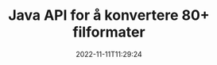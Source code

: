 ---
############################# Static ############################
layout: "product"
date: 2022-11-11T11:29:24
draft: false

product: "Conversion"
product_tag: "conversion"
platform: Java
platform_tag: java

############################# Head ############################
head_title: "Java Document Conversion API | Konverter PDF Word Excel PPTX HTML-bilder"
head_description: "Java Document Conversion API. Konverter PDF Word DOC DOCX, Excel-regneark PPT PPTX, HTML, PSD, MPT MPP, E-post MSG EMLX, AutoCAD og bildefilformater."

############################# Header ############################
title: "Java API for å konvertere 80+ filformater"
description: "Enkelt API for å integrere dokument- og bildekonverteringsfunksjonalitet i Java-applikasjoner uten å installere noen ekstern programvare."
button:
    enable: true
    icon: "fas fa-arrow-down"
    label: "Last ned gratis prøveversjon"
    link: "https://downloads.groupdocs.com/conversion/java"

############################# SubMenu ############################
submenu:
    enable: true
    
    left:
        img_alt: "GroupDocs.Conversion for Java"
        image: "https://www.groupdocs.cloud/templates/groupdocs/images/product-logos/groupdocs-conversion-java.png"
        product: "GroupDocs.Conversion"
        platform: "Java"

    middle:
        button:
            # button loop
            - link: "#overview"
              text: "Oversikt"

            # button loop
            - link: "#features"
              text: "Funksjoner"

            # button loop
            - link: "#support"
              text: "Brukerstøtte"

            # button loop
            - link: "https://products.groupdocs.app/conversion"
              text: "Live Demo"

            # button loop
            - link: "https://purchase.groupdocs.com/pricing/conversion/java"
              text: "Prissetting"

    right:
        link_download: "https://downloads.groupdocs.com/conversion"
        link_learn: "https://docs.groupdocs.com/conversion/java/"
        link_buy: "https://purchase.groupdocs.com"

############################# Overview ############################
overview:
    enable: true
    content: |
      GroupDocs.Conversion for Java kombinerer et kraftig sett med dokumentkonverterings-APIer for å vise bilder og dokumentformater i Java-applikasjonene dine uten å måtte installere ekstra programvare. Den rastrerer dokumentene og konverterer dem til SVG+HTML+CSS for å forbedre kvaliteten på dokumentvisningen samtidig som den leverer en sann tekst, høykvalitetsutgang. Bruk dokumentgjengivelses-APIet – vis raskt PDF, HTML, XML, Microsoft Office Word, Excel-regneark, PowerPoint-presentasjoner, Outlook-e-poster, Visio-diagrammer, Project, metafiler, bilder og forskjellige andre filformater med enkelhet og færre programmeringsfarer. Den kan også vise passordbeskyttede filer og tillate å få dokumentrepresentasjon som HTML, bilde eller PDF-skjema etter gjengivelsen. Filkonverteringsbiblioteket vårt er ganske tilpassbart, ettersom det lar deg vise hele dokumentet, eller gjengi det delvis for å fremskynde prosessen. Gjennom GroupDocs.Conversion for Java API kan du vise sider, spesifikt celleområde i et regneark eller til og med gjengi et individuelt dokumentlag i formater som PDF og CAD.

      GroupDocs.Conversion for Java API lar deg gjengi dokumenter med/uten merknader eller kommentarer for støttede filformater. Den lar deg også legge til egendefinerte fontkataloger og trekke ut grunnleggende dokumentinformasjon som FileType, Extension, Name, PageCount, etc.
    tabs:
      enable: true
      
      ## TAB ONE ##
      tab_one:
        description: |
          Følgende er en oversikt over GroupDocs.Conversion for Java:
        
        right:
          enable: true
          icon: "fab fa-html5"
          title: "Oversikt"
          content: |
            * Automatisk oppdage filtype
            * Konverter dokumenter
            * Konverter presentasjoner
            * Konverter regneark
            * Konverter rasterbilder
            * Konverter PDF-dokumenter
            * Konverter andre formater
            * Påfør vannmerke
            * Spesifiser filpassord
            * Tilpass konvertering

      ## TAB TWO ##
      tab_two:
        description: |
          GroupDocs.Conversion for Java støtter konvertering mellom alle populære og vanlig brukte [dokumentfilformater](https://docs.groupdocs.com/conversion/net/supported-document-formats/).

        left:
          enable: true
          table:
            # table loop
            - title: "Konverter fra:"
              content: |
                * **Dokumenter**: DOC, DOCX, DOCM, DOT, DOTX, DOTM, RTF, TXT, ODT, OTT
                * **Regneark**: XLS, XLSX, XLSM, XLSB, CSV, XLS2003, ODS, TSV, XLT, XLTX, XLTM, XLAM, FODS, SXC
                * **Presentasjoner**: PPT, PPTX, PPS, PPSX, ODP, POT, POTX, POTM, PPTM, PPSM, FODP
                * **Bilder**: TIF, TIFF, JPG, JPEG, PNG, GIF, BMP, ICO, DIB, JPC, JPEG-LS, JPEG2000
                * **Bærbar**: PDF, XPS, OXPS, EPUB
                * **HTML**: HTM, HTML, MHTML
                * **Metafiler**: EMZ, WMZ
                * **PhotoShop**: PSD
                * **Prosjekt**: MPP, MPT, MPX
                * **Outlook**: PST, OST
                * **E-post**: MSG, EML, EMLX
                * **Diagrammer**: VSD, VSDX, VSDM, VSS, VSSM, VST, VSTM, VSX, VTX, VDW, VDX, SVG, SVGZ
                * **AutoCAD**: DXF, DWG, DWF, STL, IFC, DWT
                * **PostScript**: EPS, PS, PSL, CGM
                * **CorelDRAW**: CDR, CMX
                * **Annet**: VCF, PLT, LGS, OTG, MD, AI, LOG

        right:
          enable: true
          table:
            # table loop
            - title: "Konvertere til:"
              content: |
                * **Dokumenter**: DOC, DOCX, DOCM, DOT, DOTX, DOTM, RTF, TXT, ODT, OTT
                * **Regneark**: XLS, XLSX, XLSM, XLSB, CSV, XLS2003, TSV, XLTX, ODS, XLAM, FODS, DIF, SXC
                * **Presentasjoner**: PPT, PPTX, PPS, PPSX, ODP, POTX, POTM, PPTM, PPSM, FODP
                * **Bilder**: TIF, TIFF, JPG, JPEG, PNG, GIF, BMP, ICO, JPEG2000
                * **Metafiler**: EMF, WMF, EMZ, WMZ
                * **Diagrammer**: SVGZ
                * **Bærbar**: PDF, XPS
                * **HTML**: HTM, HTML, MHTML
                **Annet**: MD

      ## TAB THREE ##
      tab_three:
        description: |
          GroupDocs.Conversion for Java støtter følgende operativsystemer, rammeverk og pakkeadministratorer:
      
        left:
          enable: true
          table:
            # table loop
            - icon: "fab fa-windows"
              title: "Operativsystemer"
              content: |
                Windows Desktop, Windows Server, Linux, MacOS

            # table loop
            - icon: "fas fa-code"
              title: "Støttede rammer"
              content: |
                Java runtime: J2SE 6.0 and above

        right:
          enable: true
          table:
            # table loop
            - icon: "fas fa-box"
              title: "Pakkebehandler"
              content: |
                Maven

            # table loop
            - icon: "fas fa-tools"
              title: "Pakkebehandler"
              content: |
                NetBeans, Intellij IDEA, Eclipse, etc.

############################# Features ############################
features:
    enable: true
    title: "GroupDocs.Conversion for Java-funksjoner"

    feature:
      # feature loop
      - icon: "fas fa-copy"
        content: "Enkel integrasjon og målt lisensiering"

      # feature loop
      - icon: "fas fa-eye"
        content: "Angi standard zoomalternativ når du konverterer til ord, lysbilder eller celler"

      # feature loop
      - icon: "fas fa-bolt"
        content: "Konverter til/fra alle populære rasterbildeformater og tildel bilde-DPI, høyde og bredde"
      
      # feature loop
      - icon: "fas fa-file-powerpoint"
        content: "Konverter PDF og bilde til gråtoner og lineariser PDF-dokument for nettet"

      # feature loop
      - icon: "fas fa-code"
        content: "Spesifiser bokmerkenivå, overskriftsnivå og utvidet nivå i Word til PDF/XPS-konvertering"

      # feature loop
      - icon: "fas fa-cloud"
        content: "Konfigurer og plasser vannmerke i konvertert dokument som bakgrunn for visning bak tekst"

      # feature loop
      - icon: "fas fa-remove-format"
        content: "Gjengi e-posthode under konvertering fra e-post"

      # feature loop
      - icon: "fas fa-comment-slash"
        content: "Angi egendefinerte fontkataloger og eksplisitt last inn/erstatt skrift under dokumentkonvertering"

      # feature loop
      - icon: "fas fa-location-arrow"
        content: "Angi standardfont for å erstatte manglende skrifter for konvertering av dokumenter, lysbilder og regneark"

      # feature loop
      - icon: "fas fa-border-all"
        content: ""

      # feature loop
      - icon: "fas fa-wrench"
        content: "Konverter regneark med rutenettlinjer og fjern kommentarer fra lysbilder under konvertering"

      # feature loop
      - icon: "fas fa-columns"
        content: "Konverter spesifikke dokumentsider som PDF-format og konverter spesifikt celleområde i regneark"

      # feature loop
      - icon: "fas fa-file-word"
        content: "Vis skjulte ark og hopp over tomme rader og kolonner mens du konverterer regneark"

      # feature loop
      - icon: "fas fa-envelope"
        content: "Tell totalt antall sider i et dokument og angi passord til ubeskyttet dokument under konvertering"

      # feature loop
      - icon: "fas fa-print"
        content: "Alternativ for å fjerne merknader og innebygde filer fra PDF"

      # feature loop
      - icon: "fas fa-file-archive"
        content: "Lag HTML 5-kompatibel markering ved konvertering til HTML"

      # feature loop
      - icon: "fas fa-lock"
        content: "Oppdag kildetype automatisk og returner alle mulige konverteringer ved konvertering fra strøm"

      # feature loop
      - icon: "fas fa-file-code"
        content: "Evne til å returnere hver side i separat strøm mens du konverterer til PDF eller HTML"
      
      # feature loop
      - icon: "fas fa-fill-drip"
        content: "Vis/skjul markeringer, kommentarer og spor endringer mens du konverterer fra Word"

      # feature loop
      - icon: "fas fa-file-excel"
        content: "DOCX til Tiff G3-konvertering med skyggealternativ"

      # feature loop
      - icon: "fas fa-heading"
        content: "Konverter spesifikke layouter ved konvertering fra CAD-dokument"

      # feature loop
      - icon: "fas fa-project-diagram"
        content: "Automatisk navngivning ved lagring av konvertert dokument til fil"

      # feature loop
      - icon: "fas fa-cube"
        content: "Metered Licensing Støttes for å bli fakturert basert på bruken av API"

      # feature loop
      - icon: "fab fa-uncharted"
        content: "Konverter diagrammer til tekstbehandlingsfilformater"
      
      # feature loop
      - icon: "fab fa-uncharted"
        content: "Legg til sidetall mens du konverterer HTML til tekstbehandlingsdokument"

      # feature loop
      - icon: "fab fa-uncharted"
        content: "Konverter XML-dokumenter til hvilket som helst format uten transformasjon"

      # feature loop
      - icon: "fab fa-uncharted"
        content: "Overvåk filkonverteringsfremdriften (start, slutt) direkte fra klientsiden"

    more_feature:
      # more_feature_loop
      - title: "Enkel dokumentformatkonvertering ved hjelp av Java"
        content: |
          Du kan konvertere filformater for en rekke dokumenttyper ved å bruke GroupDocs.Conversion for Java API. Her får du presentert noen linjer med kode for å utføre en grunnleggende dokumentkonvertering ved bruk av Java.  
            
          {features.more_feature.step1} 
          {features.more_feature.step2} 
          {features.more_feature.step3} 
            
          ```java    
           // Last inn kildefilen DOCX for konvertering
          Converter converter = new Converter("input.docx");
          // Forbered konverteringsalternativer for målformatet PDF
          ConvertOptions convertOptions = new FileType().fromExtension("pdf").getConvertOptions();
          // Konverter til formatet PDF
          converter.convert("output.pdf", convertOptions);
          ```
            
      # more_feature_loop
      - title: "Les dokument fra URL eller bane for konvertering"
        content: "Ved å bruke GroupDocs.Conversion for Java API kan du lese inndatadokument fra en filbane så vel som en URL. Mens du kan lagre utdatadokumentet som en fil eller sende utdataene direkte inn i en strøm."

      # more_feature_loop
      - title: "Omfattende teknisk støtte"
        content: |
          GroupDocs.Conversion for Java er et enkelt og konkret API som du ganske enkelt kan integrere i dine Java-baserte applikasjoner. For å komme deg i gang på kort tid tilbyr vi imidlertid også enkle å følge kodeeksempler og omfattende API-dokumentasjon.  
            
          * PdfA_1A
          * PdfA_1B
          * PdfA_2A
          * PdfA_3A
          * PdfA_2B
          * PdfA_2U
          * PdfA_3B
          * PdfA_3U
          * v1_3
          * v1_4
          * v1_5
          * v1_6
          * v1_7
          * PdfX_1A
          * PdfX3

############################# Support ############################
support:
    enable: true

############################# Solutions ############################
solutions:
    enable: true
    title: "GroupDocs.Conversion tilbyr API-er for dokumentkonvertering for andre populære utviklingsmiljøer"

    solution:
        # solution loop
        - img_alt: "GroupDocs.Conversion for .NET"
          image: "https://www.groupdocs.cloud/templates/groupdocs/images/product-logos/groupdocs-conversion-net.png"
          product: "GroupDocs.Conversion"
          platform: ".NETT"
          link: "/conversion/net/"

############################# Back to top ###############################
back_to_top:
  enable: true
---